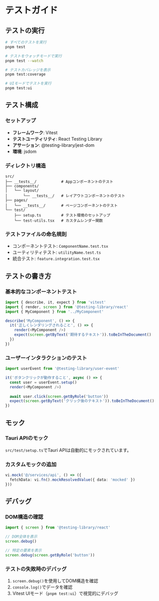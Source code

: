 # テストガイド

## テストの実行

```bash
# すべてのテストを実行
pnpm test

# テストをウォッチモードで実行
pnpm test --watch

# テストカバレッジを表示
pnpm test:coverage

# UIモードでテストを実行
pnpm test:ui
```

## テスト構成

### セットアップ
- **フレームワーク**: Vitest
- **テストユーティリティ**: React Testing Library
- **アサーション**: @testing-library/jest-dom
- **環境**: jsdom

### ディレクトリ構造
```
src/
├── __tests__/           # Appコンポーネントのテスト
├── components/
│   └── layout/
│       └── __tests__/   # レイアウトコンポーネントのテスト
├── pages/
│   └── __tests__/       # ページコンポーネントのテスト
└── test/
    ├── setup.ts         # テスト環境のセットアップ
    └── test-utils.tsx   # カスタムレンダー関数
```

### テストファイルの命名規則
- コンポーネントテスト: `ComponentName.test.tsx`
- ユーティリティテスト: `utilityName.test.ts`
- 統合テスト: `feature.integration.test.tsx`

## テストの書き方

### 基本的なコンポーネントテスト
```typescript
import { describe, it, expect } from 'vitest'
import { render, screen } from '@testing-library/react'
import { MyComponent } from '../MyComponent'

describe('MyComponent', () => {
  it('正しくレンダリングされること', () => {
    render(<MyComponent />)
    expect(screen.getByText('期待するテキスト')).toBeInTheDocument()
  })
})
```

### ユーザーインタラクションのテスト
```typescript
import userEvent from '@testing-library/user-event'

it('ボタンクリックが動作すること', async () => {
  const user = userEvent.setup()
  render(<MyComponent />)
  
  await user.click(screen.getByRole('button'))
  expect(screen.getByText('クリック後のテキスト')).toBeInTheDocument()
})
```

## モック

### Tauri APIのモック
`src/test/setup.ts`でTauri APIは自動的にモックされています。

### カスタムモックの追加
```typescript
vi.mock('@/services/api', () => ({
  fetchData: vi.fn().mockResolvedValue({ data: 'mocked' })
}))
```

## デバッグ

### DOM構造の確認
```typescript
import { screen } from '@testing-library/react'

// DOM全体を表示
screen.debug()

// 特定の要素を表示
screen.debug(screen.getByRole('button'))
```

### テストの失敗時のデバッグ
1. `screen.debug()`を使用してDOM構造を確認
2. `console.log()`でデータを確認
3. Vitest UIモード（`pnpm test:ui`）で視覚的にデバッグ
